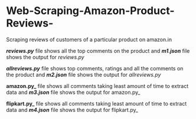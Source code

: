 # Web-Scraping-Amazon-Product-Reviews-
Scraping reviews of customers of a particular product on amazon.in


**_reviews.py_** file shows all the top comments on the product and 
**_m1.json_** file shows the output for _reviews.py_

**_allreviews.py_** file shows top comments, ratings and all the comments on the product and
**_m2.json_** file shows the output for _allreviews.py_

**amazon.py_** file shows all comments taking least amount of time to extract data and
**_m3.json_** file shows the output for amazon.py_

**flipkart.py_** file shows all comments taking least amount of time to extract data and
**_m4.json_** file shows the output for flipkart.py_
